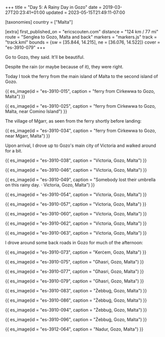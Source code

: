 +++
title = "Day 5: A Rainy Day in Gozo"
date = 2019-03-27T20:23:41+01:00
updated = 2023-05-15T21:49:11-07:00

[taxonomies]
country = ["Malta"]

[extra]
first_published_on = "ericscouten.com"
distance = "124 km / 77 mi"
route = "Senglea to Gozo, Malta and back"
markers = "markers.js"
track = "track.kml"
bounds = {sw = [35.844, 14.215], ne = [36.076, 14.522]}
cover = "es-3910-079"
+++

Go to Gozo, they said. It'll be beautiful.

<!-- more -->

Despite the rain (or maybe because of it), they were right.

Today I took the ferry from the main island of Malta to the second island of Gozo.

{{ es_image(id = "es-3910-015", caption = "ferry from Cirkewwa to Gozo, Malta") }}

{{ es_image(id = "es-3910-025", caption = "ferry from Cirkewwa to Gozo, Malta, near Comino Island") }}

The village of Mġarr, as seen from the ferry shortly before landing:

{{ es_image(id = "es-3910-034", caption = "ferry from Cirkewwa to Gozo, near Mġarr, Malta") }}

Upon arrival, I drove up to Gozo's main city of Victoria and walked around for a bit.

{{ es_image(id = "es-3910-038", caption = "Victoria, Gozo, Malta") }}

{{ es_image(id = "es-3910-046", caption = "Victoria, Gozo, Malta") }}

{{ es_image(id = "es-3910-049", caption = "Somebody lost their umbrella on this rainy day. · Victoria, Gozo, Malta") }}

{{ es_image(id = "es-3910-054", caption = "Victoria, Gozo, Malta") }}

{{ es_image(id = "es-3910-057", caption = "Victoria, Gozo, Malta") }}

{{ es_image(id = "es-3910-060", caption = "Victoria, Gozo, Malta") }}

{{ es_image(id = "es-3910-062", caption = "Victoria, Gozo, Malta") }}

{{ es_image(id = "es-3910-063", caption = "Victoria, Gozo, Malta") }}

I drove around some back roads in Gozo for much of the afternoon:

{{ es_image(id = "es-3910-073", caption = "Kerċem, Gozo, Malta") }}

{{ es_image(id = "es-3910-075", caption = "Għasri, Gozo, Malta") }}

{{ es_image(id = "es-3910-077", caption = "Għasri, Gozo, Malta") }}

{{ es_image(id = "es-3910-079", caption = "Għasri, Gozo, Malta") }}

{{ es_image(id = "es-3910-083", caption = "Żebbuġ, Gozo, Malta") }}

{{ es_image(id = "es-3910-086", caption = "Żebbuġ, Gozo, Malta") }}

{{ es_image(id = "es-3910-094", caption = "Żebbuġ, Gozo, Malta") }}

{{ es_image(id = "es-3910-096", caption = "Żebbuġ, Gozo, Malta") }}

{{ es_image(id = "es-3912-064", caption = "Nadur, Gozo, Malta") }}
